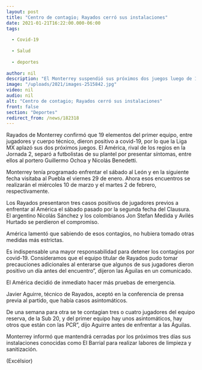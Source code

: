 ```yaml
---
layout: post
title: "Centro de contagio; Rayados cerró sus instalaciones"
date: 2021-01-21T16:22:00.000-06:00
tags:
  
  - Covid-19
  
  - Salud
  
  - deportes
  
author: nil
description: "El Monterrey suspendió sus próximos dos juegos luego de 19 casos de covid-19"
image: "/uploads/2021/images-2515842.jpg"
video: nil
audio: nil
alt: "Centro de contagio; Rayados cerró sus instalaciones"
front: false
section: "Deportes"
redirect_from: /news/182318
---
```


Rayados de Monterrey confirmó que 19 elementos del primer equipo, entre jugadores y cuerpo técnico, dieron positivo a covid-19, por lo que la Liga MX aplazó sus dos próximos juegos. El América, rival de los regios en la Jornada 2, separó a futbolistas de su plantel por presentar síntomas, entre ellos al portero Guillermo Ochoa y Nicolás Benedetti.

Monterrey tenía programado enfrentar el sábado al León y en la siguiente fecha visitaba al Puebla el viernes 29 de enero. Ahora esos encuentros se realizarán el miércoles 10 de marzo y el martes 2 de febrero, respectivamente.

Los Rayados presentaron tres casos positivos de jugadores previos a enfrentar al América el sábado pasado por la segunda fecha del Clausura. El argentino Nicolás Sánchez y los colombianos Jon Stefan Medida y Avilés Hurtado se perdieron el compromiso.

América lamentó que sabiendo de esos contagios, no hubiera tomado otras medidas más estrictas.

Es indispensable una mayor responsabilidad para detener los contagios por covid-19. Consideramos que el equipo titular de Rayados pudo tomar precauciones adicionales al enterarse que algunos de sus jugadores dieron positivo un día antes del encuentro”, dijeron las Águilas en un comunicado.

El América decidió de inmediato hacer más pruebas de emergencia.

Javier Aguirre, técnico de Rayados, aceptó en la conferencia de prensa previa al partido, que había casos asintomáticos.

De una semana para otra se te contagian tres o cuatro jugadores del equipo reserva, de la Sub 20, y del primer equipo hay unos asintomáticos, hay otros que están con las PCR”, dijo Aguirre antes de enfrentar a las Águilas.

Monterrey informó que mantendrá cerradas por los próximos tres días sus instalaciones conocidas como El Barrial para realizar labores de limpieza y sanitización.

(Excélsior)